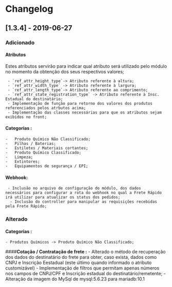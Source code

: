 # Changelog


## [1.3.4] - 2019-06-27
### Adicionado

#### **Atributos**
Estes atributos servirão para indicar qual atributo será utilizado pelo módulo no momento da obtenção dos seus respectivos valores;

	 - `ref_attr_height_type`-> Atributo referente à altura;
	 - `ref_attr_width_type` -> Atributo referente à largura;
	 - `ref_attr_length_type`-> Atributo referente ao comprimento;
	 - `ref_attr_state_registration_type` -> Atributo referente à Insc. Estadual do destinatário;
	 - Implementação de função para retorno dos valores dos produtos referenciados pelos atrbutos acima;
	 - Implementação das classes necessárias para que os atributos sejam exibidos no front;

#### **Categorias** :

	- 	Produto Químico Não Classificado;
	- 	Pilhas / Baterias;
	- 	Estiletes / Materiais cortantes;
	- 	Produto Químico Classificado;
	- 	Limpeza;
	- 	Extintores;
	- 	Equipamentos de segurança / EPI;

#### **Webhook**:
	 - Inclusão no arquivo de configuração do módulo, dos dados necessários para configurar a rota do webhook no qual a Frete Rápido irá utilizar para atualizar os status dos pedidos;
	  - Inclusão do controller para manipular as requisições recebidas pela Frete Rápido;

### Alterado
#### **Categorias :**
	- Produtos Químicos -> Produto Químico Não Classificado;

####**Cotação / Contratação de frete :**
	- Alterado o método de recuperação dos dados do destinatário do frete para obter, caso exista, dados como CNPJ e Inscrição Eestadual (este último quando informado o atributo customizável)
	- Implementação de filtros que permitam apenas números nos campos de CNPJ/CPF e Inscrição estadual do destinatário/remetente;
	- Alteração da imagem do MySql de mysql:5.6.23 para mariadb:10.1